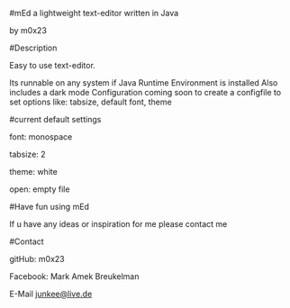 #mEd
a lightweight text-editor written in Java

by m0x23


#Description

Easy to use text-editor.

Its runnable on any system if Java Runtime Environment is installed
Also includes a dark mode
Configuration coming soon to create a configfile to set options like:
tabsize, default font, theme

#current default settings

font: monospace

tabsize: 2

theme: white

open: empty file



#Have fun using mEd


If u have any ideas or inspiration for me please contact me


#Contact 

gitHub:
m0x23 


Facebook:
Mark Amek Breukelman


E-Mail
junkee@live.de